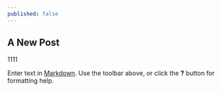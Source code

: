 ```yaml
---
published: false
---
```

## A New Post
1111

Enter text in [Markdown](http://daringfireball.net/projects/markdown/). Use the toolbar above, or click the **?** button for formatting help.
